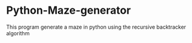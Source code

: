 # Python-Maze-generator

This program generate a maze in python using the recursive backtracker algorithm
